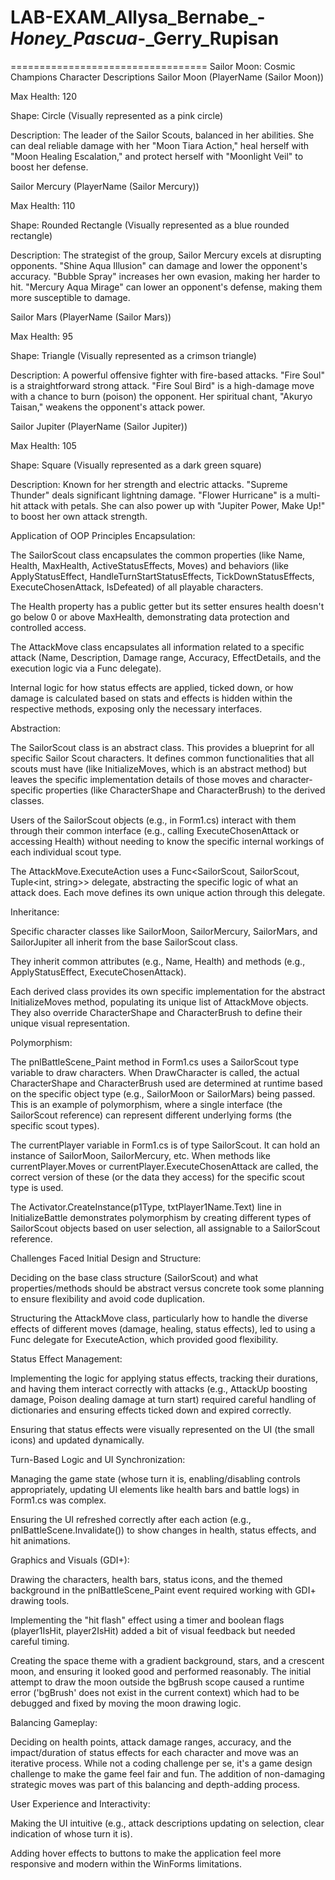 # LAB-EXAM_Allysa_Bernabe_-_Honey_Pascua_-_Gerry_Rupisan

================================== Sailor Moon: Cosmic Champions
Character Descriptions
Sailor Moon (PlayerName (Sailor Moon))

Max Health: 120

Shape: Circle (Visually represented as a pink circle)

Description: The leader of the Sailor Scouts, balanced in her abilities. She can deal reliable damage with her "Moon Tiara Action," heal herself with "Moon Healing Escalation," and protect herself with "Moonlight Veil" to boost her defense.

Sailor Mercury (PlayerName (Sailor Mercury))

Max Health: 110

Shape: Rounded Rectangle (Visually represented as a blue rounded rectangle)

Description: The strategist of the group, Sailor Mercury excels at disrupting opponents. "Shine Aqua Illusion" can damage and lower the opponent's accuracy. "Bubble Spray" increases her own evasion, making her harder to hit. "Mercury Aqua Mirage" can lower an opponent's defense, making them more susceptible to damage.

Sailor Mars (PlayerName (Sailor Mars))

Max Health: 95

Shape: Triangle (Visually represented as a crimson triangle)

Description: A powerful offensive fighter with fire-based attacks. "Fire Soul" is a straightforward strong attack. "Fire Soul Bird" is a high-damage move with a chance to burn (poison) the opponent. Her spiritual chant, "Akuryo Taisan," weakens the opponent's attack power.

Sailor Jupiter (PlayerName (Sailor Jupiter))

Max Health: 105

Shape: Square (Visually represented as a dark green square)

Description: Known for her strength and electric attacks. "Supreme Thunder" deals significant lightning damage. "Flower Hurricane" is a multi-hit attack with petals. She can also power up with "Jupiter Power, Make Up!" to boost her own attack strength.

Application of OOP Principles
Encapsulation:

The SailorScout class encapsulates the common properties (like Name, Health, MaxHealth, ActiveStatusEffects, Moves) and behaviors (like ApplyStatusEffect, HandleTurnStartStatusEffects, TickDownStatusEffects, ExecuteChosenAttack, IsDefeated) of all playable characters.

The Health property has a public getter but its setter ensures health doesn't go below 0 or above MaxHealth, demonstrating data protection and controlled access.

The AttackMove class encapsulates all information related to a specific attack (Name, Description, Damage range, Accuracy, EffectDetails, and the execution logic via a Func delegate).

Internal logic for how status effects are applied, ticked down, or how damage is calculated based on stats and effects is hidden within the respective methods, exposing only the necessary interfaces.

Abstraction:

The SailorScout class is an abstract class. This provides a blueprint for all specific Sailor Scout characters. It defines common functionalities that all scouts must have (like InitializeMoves, which is an abstract method) but leaves the specific implementation details of those moves and character-specific properties (like CharacterShape and CharacterBrush) to the derived classes.

Users of the SailorScout objects (e.g., in Form1.cs) interact with them through their common interface (e.g., calling ExecuteChosenAttack or accessing Health) without needing to know the specific internal workings of each individual scout type.

The AttackMove.ExecuteAction uses a Func<SailorScout, SailorScout, Tuple<int, string>> delegate, abstracting the specific logic of what an attack does. Each move defines its own unique action through this delegate.

Inheritance:

Specific character classes like SailorMoon, SailorMercury, SailorMars, and SailorJupiter all inherit from the base SailorScout class.

They inherit common attributes (e.g., Name, Health) and methods (e.g., ApplyStatusEffect, ExecuteChosenAttack).

Each derived class provides its own specific implementation for the abstract InitializeMoves method, populating its unique list of AttackMove objects. They also override CharacterShape and CharacterBrush to define their unique visual representation.

Polymorphism:

The pnlBattleScene_Paint method in Form1.cs uses a SailorScout type variable to draw characters. When DrawCharacter is called, the actual CharacterShape and CharacterBrush used are determined at runtime based on the specific object type (e.g., SailorMoon or SailorMars) being passed. This is an example of polymorphism, where a single interface (the SailorScout reference) can represent different underlying forms (the specific scout types).

The currentPlayer variable in Form1.cs is of type SailorScout. It can hold an instance of SailorMoon, SailorMercury, etc. When methods like currentPlayer.Moves or currentPlayer.ExecuteChosenAttack are called, the correct version of these (or the data they access) for the specific scout type is used.

The Activator.CreateInstance(p1Type, txtPlayer1Name.Text) line in InitializeBattle demonstrates polymorphism by creating different types of SailorScout objects based on user selection, all assignable to a SailorScout reference.

Challenges Faced
Initial Design and Structure:

Deciding on the base class structure (SailorScout) and what properties/methods should be abstract versus concrete took some planning to ensure flexibility and avoid code duplication.

Structuring the AttackMove class, particularly how to handle the diverse effects of different moves (damage, healing, status effects), led to using a Func delegate for ExecuteAction, which provided good flexibility.

Status Effect Management:

Implementing the logic for applying status effects, tracking their durations, and having them interact correctly with attacks (e.g., AttackUp boosting damage, Poison dealing damage at turn start) required careful handling of dictionaries and ensuring effects ticked down and expired correctly.

Ensuring that status effects were visually represented on the UI (the small icons) and updated dynamically.

Turn-Based Logic and UI Synchronization:

Managing the game state (whose turn it is, enabling/disabling controls appropriately, updating UI elements like health bars and battle logs) in Form1.cs was complex.

Ensuring the UI refreshed correctly after each action (e.g., pnlBattleScene.Invalidate()) to show changes in health, status effects, and hit animations.

Graphics and Visuals (GDI+):

Drawing the characters, health bars, status icons, and the themed background in the pnlBattleScene_Paint event required working with GDI+ drawing tools.

Implementing the "hit flash" effect using a timer and boolean flags (player1IsHit, player2IsHit) added a bit of visual feedback but needed careful timing.

Creating the space theme with a gradient background, stars, and a crescent moon, and ensuring it looked good and performed reasonably. The initial attempt to draw the moon outside the bgBrush scope caused a runtime error ('bgBrush' does not exist in the current context) which had to be debugged and fixed by moving the moon drawing logic.

Balancing Gameplay:

Deciding on health points, attack damage ranges, accuracy, and the impact/duration of status effects for each character and move was an iterative process. While not a coding challenge per se, it's a game design challenge to make the game feel fair and fun. The addition of non-damaging strategic moves was part of this balancing and depth-adding process.

User Experience and Interactivity:

Making the UI intuitive (e.g., attack descriptions updating on selection, clear indication of whose turn it is).

Adding hover effects to buttons to make the application feel more responsive and modern within the WinForms limitations.
